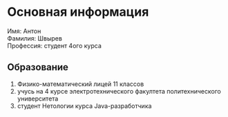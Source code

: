 # Основная информация
Имя: Антон   
Фамилия: Швырев      
Профессия: студент 4ого курса

## Образование
1. Физико-математический лицей 11 классов
2. учусь на 4 курсе электротехнического факултета политехнического университета
3. студент Нетологии курса Java-разработчика

